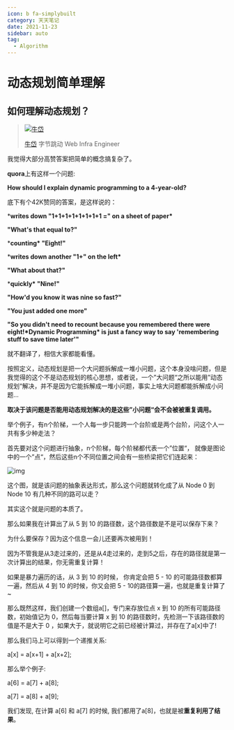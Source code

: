 ```yaml
---
icon: b fa-simplybuilt
category: 天天笔记
date: 2021-11-23
sidebar: auto
tag:
  - Algorithm
---
```


# 动态规划简单理解

## 如何理解动态规划？

> [![牛岱](https://gitee.com/yzketx/image-markdown/raw/master/img/202111230906370.jpeg)](https://www.zhihu.com/people/niu-dai-68-44)
>
> [牛岱](https://www.zhihu.com/people/niu-dai-68-44) 字节跳动 Web Infra Engineer

我觉得大部分高赞答案把简单的概念搞复杂了。

**quora**上有这样一个问题:

**How should I explain dynamic programming to a 4-year-old?**

底下有个42K赞同的答案，是这样说的：

***writes down "1+1+1+1+1+1+1+1 =" on a sheet of paper\***

**"What's that equal to?"**

***counting\* "Eight!"**

***writes down another "1+" on the left\***

**"What about that?"**

***quickly\* "Nine!"**

**"How'd you know it was nine so fast?"**

**"You just added one more"**

**"So you didn't need to recount because you remembered there were eight!\*Dynamic Programming\* is just a fancy way to say 'remembering stuff to save time later'"**

就不翻译了，相信大家都能看懂。

按照定义，动态规划是把一个大问题拆解成一堆小问题，这个本身没啥问题，但是我觉得的这个不是动态规划的核心思想，或者说，一个”大问题“之所以能用”动态规划“解决，并不是因为它能拆解成一堆小问题，事实上啥大问题都能拆解成小问题...

**取决于该问题是否能用动态规划解决的是这些”小问题“会不会被被重复调用。**

举个例子，有n个阶梯，一个人每一步只能跨一个台阶或是两个台阶，问这个人一共有多少种走法？

首先要对这个问题进行抽象，n个阶梯，每个阶梯都代表一个”位置“， 就像是图论中的一个”点“，然后这些n个不同位置之间会有一些桥梁把它们连起来：



![img](https://gitee.com/yzketx/image-markdown/raw/master/img/202111230906552.jpeg)



这个图，就是该问题的抽象表达形式，那么这个问题就转化成了从 Node 0 到 Node 10 有几种不同的路可以走？

其实这个就是问题的本质了。

那么如果我在计算出了从 5 到 10 的路径数，这个路径数是不是可以保存下来？

为什么要保存？因为这个信息一会儿还要再次被用到！

因为不管我是从3走过来的，还是从4走过来的，走到5之后，存在的路径就是第一次计算出的结果，你无需重复计算！

如果是暴力遍历的话，从 3 到 10 的时候， 你肯定会把 5 - 10 的可能路径数都算一遍，然后从 4 到 10 的时候，你又会把 5 - 10的路径算一遍，也就是重复计算了~

那么既然这样，我们创建一个数组a[]，专门来存放位点 x 到 10 的所有可能路径数，初始值记为 0，然后每当要计算 x 到 10 的路径数时，先检测一下该路径数的值是不是大于 0 ，如果大于，就说明它之前已经被计算过，并存在了a[x]中了!

那么我们马上可以得到一个递推关系:

a[x] = a[x+1] + a[x+2];

那么举个例子:

a[6] = a[7] + a[8];

a[7] = a[8] + a[9];

我们发现, 在计算 a[6] 和 a[7] 的时候, 我们都用了a[8]，也就是被**重复利用了结果**。